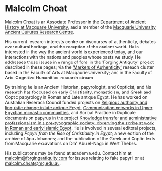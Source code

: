 # Malcolm Choat 

Malcolm Choat is an Associate Professor in the [Department of Ancient History at Macquarie University](http://www.mq.edu.au/about/about-the-university/faculties-and-departments/faculty-of-arts/departments-and-centres/department-of-ancient-history), and a member of the [Macquarie University Ancient Cultures Research Centre](http://www.mq.edu.au/research/research-centres-groups-and-facilities/resilient-societies/centres/ancient-cultures-research-centre). 

His current research interests centre on discourses of authenticity, debates over cultural heritage, and the reception of the ancient world. He is interested in the way the ancient world is experienced today, and our interactions with the nations and peoples whose pasts we study. He addresses these issues in a range of fora: in the 'Forging Antiquity' project described in these pages; via the ['Markers of Authenticity'](/markers) reseach cluster based in the Faculty of Arts at Macqaurie University; and in the Faculty of Arts 'Cognitive Humanities' research stream

By training he is an Ancient Historian, papyrologist, and Copticist, and his research has foccused on early Christianity, monasticism, and Greek and Coptic papyrology in Roman and Late antique Egypt. He has worked on Australian Reserach Council funded projects on [Religious authority and linguistic change in late antique Egypt](http://purl.org/au-research/grants/arc/DP0665680), [Communication networks in Upper Egyptian monastic communities](http://purl.org/au-research/grants/arc/DP0878239), and Scribal Practice in Duplicate documents on papyrus in the project [Knowledge transfer and administrative professionalism in a pre-typographic society: observing the scribe at work in Roman and early Islamic Egypt](http://purl.org/au-research/grants/arc/DP120103738). He is involved in several editoral projects, including *Papyri from the Rise of Christianity in Egypt*; a new edition of the archive of Apa Johannes; and the publication of the Greek and Coptic texts from Macquarie excavations on Dra' Abu el-Naga in West Thebes.

His publications may be found at [academia.edu](https://mq.academia.edu/MalcolmChoat). Contact him at <a href="mailto:malcolm@forgingantiquity.com">malcolm@forgingantiquity.com</a> for issues relating to fake papyri, or at <a href="mailto:malcolm.choat@mq.edu.au">malcolm.choat@mq.edu.au</a>.
